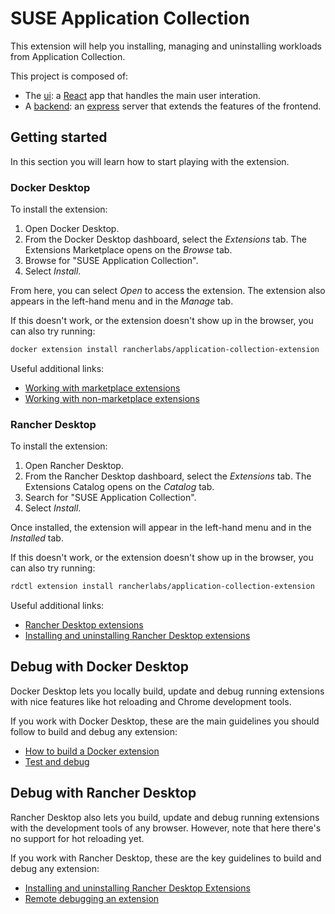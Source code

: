# SUSE Application Collection

This extension will help you installing, managing and uninstalling workloads from Application Collection.

This project is composed of:

* The [ui](./ui): a [React](https://es.react.dev/) app that handles the main user interation.
* A [backend](./backend): an [express](https://expressjs.com/) server that extends the features of the frontend.

## Getting started

In this section you will learn how to start playing with the extension.

### Docker Desktop

To install the extension:

1. Open Docker Desktop.
1. From the Docker Desktop dashboard, select the *Extensions* tab. The Extensions Marketplace opens on the *Browse* tab.
1. Browse for "SUSE Application Collection".
1. Select *Install*.

From here, you can select *Open* to access the extension. The extension also appears in the left-hand menu and in the *Manage* tab.

If this doesn't work, or the extension doesn't show up in the browser, you can also try running:

```sh
docker extension install rancherlabs/application-collection-extension
```

Useful additional links:

* [Working with marketplace extensions](https://docs.docker.com/extensions/marketplace/)
* [Working with non-marketplace extensions](https://docs.docker.com/extensions/non-marketplace/)

### Rancher Desktop

To install the extension:

1. Open Rancher Desktop.
1. From the Rancher Desktop dashboard, select the *Extensions* tab. The Extensions Catalog opens on the *Catalog* tab.
1. Search for "SUSE Application Collection".
1. Select *Install*.

Once installed, the extension will appear in the left-hand menu and in the *Installed* tab.

If this doesn't work, or the extension doesn't show up in the browser, you can also try running:

```sh
rdctl extension install rancherlabs/application-collection-extension
```

Useful additional links:

* [Rancher Desktop extensions](https://docs.rancherdesktop.io/ui/extensions/)
* [Installing and uninstalling Rancher Desktop extensions](https://docs.rancherdesktop.io/how-to-guides/installing-uninstalling-extensions)

## Debug with Docker Desktop

Docker Desktop lets you locally build, update and debug running extensions with nice features like hot reloading and Chrome development tools.

If you work with Docker Desktop, these are the main guidelines you should follow to build and debug any extension:

* [How to build a Docker extension](https://docs.docker.com/extensions/extensions-sdk/quickstart/#step-two-build-the-extension)
* [Test and debug](https://docs.docker.com/extensions/extensions-sdk/dev/test-debug/)

## Debug with Rancher Desktop

Rancher Desktop also lets you build, update and debug running extensions with the development tools of any browser.
 However, note that here there's no support for hot reloading yet.

If you work with Rancher Desktop, these are the key guidelines to build and debug any extension:

* [Installing and uninstalling Rancher Desktop Extensions](https://docs.rancherdesktop.io/how-to-guides/installing-uninstalling-extensions)
* [Remote debugging an extension](https://github.com/rancher-sandbox/rancher-desktop/#remote-debugging-an-extension)
